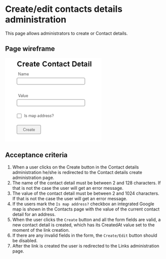 # Create/edit contacts details administration

This page allows administrators to create or Contact details. 

## Page wireframe

![Home Page](../assets/create-contact.png)

## Acceptance criteria

1. When a user clicks on the Create button in the Contact details administration he/she is redirected to the Contact details create administration page.
2. The name of the contact detail must be between 2 and 128 characters. If that is not the case the user will get an error message.
3. The value of the contact detail must be between 2 and 1024 characters. If that is not the case the user will get an error message.
4. If the users mark the `Is map address?` checkbox an integrated Google map is shown in the Contacts page with the value of the current contact detail for an address.
5. When the user clicks the `Create` button and all the form fields are valid, a new contact detail is created, which has its CreatedAt value set to the moment of the link creation.
6. If there are any invalid fields in the form, the `Create/Edit` button should be disabled.
7. After the link is created the user is redirected to the Links administration page.
